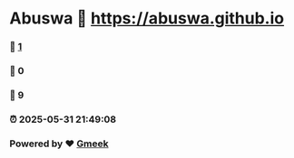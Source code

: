 # Abuswa :link: https://abuswa.github.io 
### :page_facing_up: [1](https://abuswa.github.io/tag.html) 
### :speech_balloon: 0 
### :hibiscus: 9 
### :alarm_clock: 2025-05-31 21:49:08 
### Powered by :heart: [Gmeek](https://github.com/Meekdai/Gmeek)
